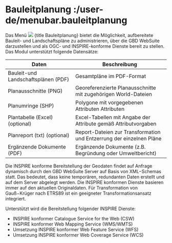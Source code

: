 # Bauleitplanung :/user-de/menubar.bauleitplanung

Das Menü ![](bplan.svg) {title Bauleitplanung} bietet die Möglichkeit, aufbereitete Bauleit- und Landschaftspläne zu administrieren, über die GBD WebSuite darzustellen und als OGC- und  INSPIRE-konforme Dienste bereit zu stellen. Das Modul unterstützt folgende Datensätze:

| Daten                                	| Beschreibung                       						|
|---------------------------------------|-------------------------------------------------------------------------------|
| Bauleit-und Landschaftsplänen (PDF)	| Gesamtpläne im PDF-Format							|
| Planausschnitte (PNG)			| Georeferenzierte Planausschnitte mit zugehörigen World-Dateien		| 
| Planumringe (SHP)			| Polygone mit vorgegebenen Attributen Attributen				| 
| Plantabelle (Excel) (optional)	| Excel-Tabellen mit Angabe der Attribute gemäß Attributvorgaben		| 
| Planreport (txt) (optional)		| Report-Dateien zur Transformation und Entzerrung der einzelnen Pläne		| 
| Ergänzende Dokumente (PDF)		| Ergänzende Dokumente (z.B. Begründung oder Umweltbericht)			|


Die INSPIRE konforme Bereitstellung der Geodaten findet auf Anfrage dynamisch durch den GBD WebSuite Server auf Basis von XML−Schemas statt. Das bedeutet, dass keine temporären, redundanten Daten erstellt und auf dem Server abgelegt werden. Die INSPIRE konformen Dienste basieren immer auf den aktuellen Originaldaten. Für Transformation von Gauß−Krüger nach ETRS89 ist ein geeigneter Transformationsansatz integriert.

Unterstützt wird die Bereitstellung folgender INSPIRE Dienste:

- INSPIRE konformer Catalogue Service for the Web (CSW)
- INSPIRE konformer Web Mapping Service (WMS/WMTS)
- Umsetzung INSPIRE konformer Web Feature Service (WFS)
- Umsetzung INSPIRE konformer Web Coverage Service (WCS)
